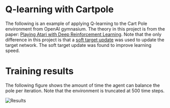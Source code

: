 # Q-learning with Cartpole

The following is an example of applying Q-learning to the Cart Pole environment from OpenAI gymnasium. The theory in this project is from the paper: [Playing Atari with Deep Reinforcement Learning](https://arxiv.org/pdf/1312.5602.pdf). Note that the only difference in this project is that a [soft target update](https://arxiv.org/pdf/1509.02971.pdf?source=post_page---------------------------) was used to update the target network. The soft target update was found to improve learning speed. 

# Training results

The following figure shows the amount of time the agent can balance the pole per iteration. Note that the environment is truncated at 500 time steps.  

![Results](https://github.com/MattZackey/Q-learning-with-Cartpole/blob/main/Training%20results.png?raw=true)

